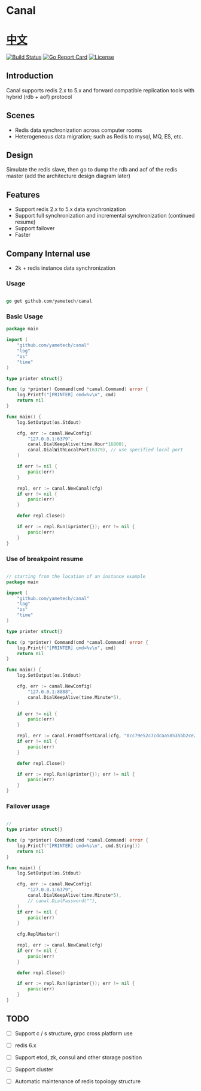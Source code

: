 # Canal 　　　　　　　　　　　　　　　　　　　　　　[中文](README_zh.md)

[![Build Status](https://github.com/yametech/canal/workflows/canal/badge.svg?event=push&branch=master)](https://github.com/yametech/canal/actions?workflow=canal)
[![Go Report Card](https://goreportcard.com/badge/github.com/yametech/canal)](https://goreportcard.com/report/github.com/yametech/canal)
[![License](https://img.shields.io/badge/License-Apache%202.0-blue.svg)](http://github.com/yametech/canal/blob/master/LICENSE)

## Introduction

 Canal supports redis 2.x to 5.x and forward compatible replication tools with hybrid (rdb + aof) protocol

 ## Scenes

* Redis data synchronization across computer rooms
* Heterogeneous data migration; such as Redis to mysql, MQ, ES, etc.

## Design

Simulate the redis slave, then go to dump the rdb and aof of the redis master (add the architecture design diagram later)

## Features

* Support redis 2.x to 5.x data synchronization
* Support full synchronization and incremental synchronization (continued resume)
* Support failover
* Faster

## Company Internal use

* 2k + redis instance data synchronization

### Usage

```go

go get github.com/yametech/canal

```

### Basic Usage

```go
package main

import (
	"github.com/yametech/canal"
	"log"
	"os"
	"time"
)

type printer struct{}

func (p *printer) Command(cmd *canal.Command) error {
	log.Printf("[PRINTER] cmd=%v\n", cmd)
	return nil
}

func main() {
	log.SetOutput(os.Stdout)

	cfg, err := canal.NewConfig(
		"127.0.0.1:6379",
		canal.DialKeepAlive(time.Hour*16800),
		canal.DialWithLocalPort(6379), // use specified local port
	)

	if err != nil {
		panic(err)
	}

	repl, err := canal.NewCanal(cfg)
	if err != nil {
		panic(err)
	}

	defer repl.Close()

	if err := repl.Run(&printer{}); err != nil {
		panic(err)
	}
}
```

### Use of breakpoint resume

``` go

// starting from the location of an instance example
package main

import (
	"github.com/yametech/canal"
	"log"
	"os"
	"time"
)

type printer struct{}

func (p *printer) Command(cmd *canal.Command) error {
	log.Printf("[PRINTER] cmd=%v\n", cmd)
	return nil
}

func main() {
	log.SetOutput(os.Stdout)

	cfg, err := canal.NewConfig(
		"127.0.0.1:8888",
		canal.DialKeepAlive(time.Minute*5),
	)

	if err != nil {
		panic(err)
	}

	repl, err := canal.FromOffsetCanal(cfg, "0cc79e52c7cdcaa58535bb2ce23f46ee1343246c", 111)
	if err != nil {
		panic(err)
	}

	defer repl.Close()

	if err := repl.Run(&printer{}); err != nil {
		panic(err)
	}
}

```

### Failover usage

```go

//
type printer struct{}

func (p *printer) Command(cmd *canal.Command) error {
	log.Printf("[PRINTER] cmd=%s\n", cmd.String())
	return nil
}

func main() {
	log.SetOutput(os.Stdout)

	cfg, err := canal.NewConfig(
		"127.0.0.1:6379",
		canal.DialKeepAlive(time.Minute*5),
		// canal.DialPassword(""),
	)
	if err != nil {
		panic(err)
	}
	
	cfg.ReplMaster()

	repl, err := canal.NewCanal(cfg)
	if err != nil {
		panic(err)
	}

	defer repl.Close()

	if err := repl.Run(&printer{}); err != nil {
		panic(err)
	}
}


```

## TODO

- [ ] Support c / s structure, grpc cross platform use
- [ ] redis 6.x
- [ ] Support etcd, zk, consul and other storage position
- [ ] Support cluster
- [ ] Automatic maintenance of redis topology structure

